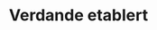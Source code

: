 ---
title: Verdande etablert
tags: verdande
year: 1997
sources:
  - http://www.mn.uio.no/ifi/livet-rundt-studiene/organisasjoner/verdande.html UiO
view: none
---